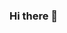 ### Hi there 👋

<!--
**geisterheld/geisterheld** is a ✨ _special_ ✨ repository because its `README.md` (this file) appears on your GitHub profile.
-->
